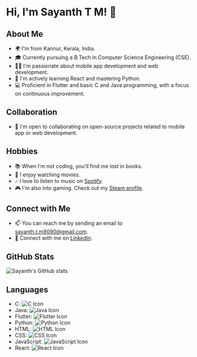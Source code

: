 # Hi, I'm Sayanth T M! 👋

## About Me

- 🌍 I'm from Kannur, Kerala, India.
- 🎓 Currently pursuing a B.Tech in Computer Science Engineering (CSE).
- 👨‍💻 I'm passionate about mobile app development and web development.
- 🌱 I'm actively learning React and mastering Python.
- 💻 Proficient in Flutter and basic C and Java programming, with a focus on continuous improvement.

## Collaboration

- 💞️ I'm open to collaborating on open-source projects related to mobile app or web development.

## Hobbies

- 📚 When I'm not coding, you'll find me lost in books.
- 🎥 I enjoy watching movies.
- 🎶 I love to listen to music on [Spotify](https://open.spotify.com/user/200iwi2ev4ilm139cwlqja6ns).
- 🎮 I'm also into gaming. Check out my [Steam profile](https://steamcommunity.com/profiles/76561199091464283/).

## Connect with Me

- 📫 You can reach me by sending an email to [sayanth.t.m9090@gmail.com](mailto:sayanth.t.m9090@gmail.com).
- 🔗 Connect with me on [LinkedIn](https://www.linkedin.com/in/sayanth-t-m-889759218/).

## GitHub Stats

![Sayanth's GitHub stats](https://github-readme-stats.vercel.app/api?username=sayanth-t-m&show_icons=true&theme=algolia)

## Languages

- C: ![C Icon](https://img.icons8.com/color/48/000000/c-programming.png)
- Java: ![Java Icon](https://img.icons8.com/color/48/000000/java-coffee-cup-logo.png)
- Flutter: ![Flutter Icon](https://img.icons8.com/color/48/000000/flutter.png)
- Python: ![Python Icon](https://img.icons8.com/color/48/000000/python.png)
- HTML: ![HTML Icon](https://img.icons8.com/color/48/000000/html-5.png)
- CSS: ![CSS Icon](https://img.icons8.com/color/48/000000/css3.png)
- JavaScript: ![JavaScript Icon](https://img.icons8.com/color/48/000000/javascript.png)
- React: ![React Icon](https://img.icons8.com/color/48/000000/react-native.png)
